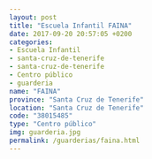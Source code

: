 ```yaml
---
layout: post
title: "Escuela Infantil FAINA"
date: 2017-09-20 20:57:05 +0200
categories:
- Escuela Infantil
- santa-cruz-de-tenerife
- santa-cruz-de-tenerife
- Centro público
- guarderia
name: "FAINA"
province: "Santa Cruz de Tenerife"
location: "Santa Cruz de Tenerife"
code: "38015485"
type: "Centro público"
img: guarderia.jpg
permalink: /guarderias/faina.html
---
```

